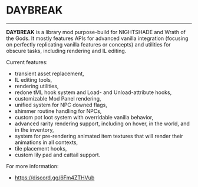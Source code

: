 # DAYBREAK

---

**DAYBREAK** is a library mod purpose-build for NIGHTSHADE and Wrath of the Gods. It mostly features APIs for advanced vanilla integration (focusing on perfectly replicating vanilla features or concepts) and utilities for obscure tasks, including rendering and IL editing.

Current features:
- transient asset replacement,
- IL editing tools,
- rendering utilities,
- redone tML hook system and Load- and Unload-attribute hooks,
- customizable Mod Panel rendering,
- unified system for NPC downed flags,
- shimmer routine handling for NPCs,
- custom pot loot system with overridable vanilla behavior,
- advanced rarity rendering support, including on hover, in the world, and in the inventory,
- system for pre-rendering animated item textures that will render their animations in all contexts,
- tile placement hooks,
- custom lily pad and cattail support.

For more information:
- https://discord.gg/6Fm4ZTHVub
